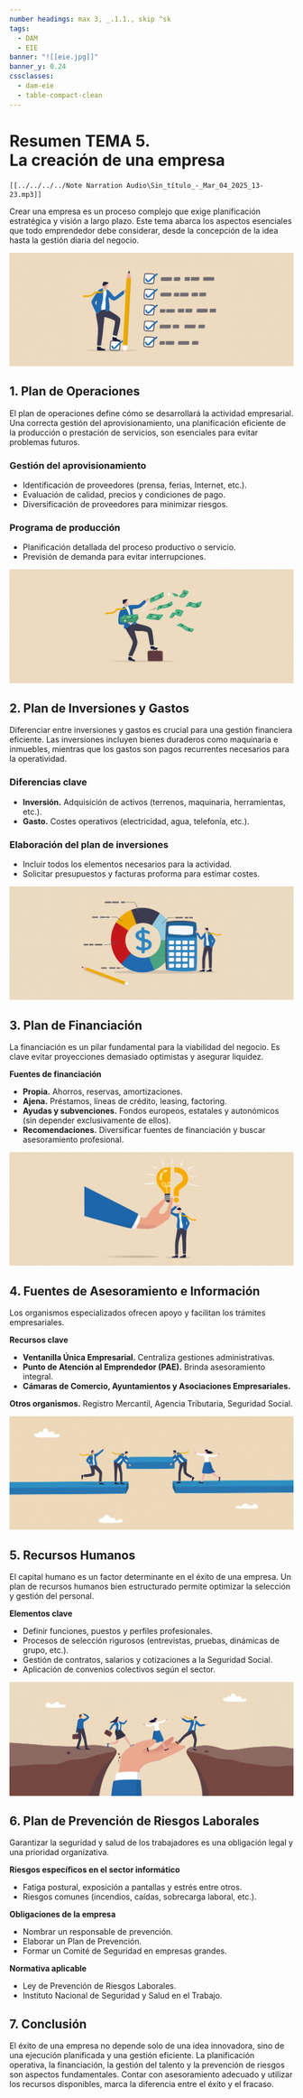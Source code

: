 ```yaml
---
number headings: max 3, _.1.1., skip ^sk
tags:
  - DAM
  - EIE
banner: "![[eie.jpg]]"
banner_y: 0.24
cssclasses:
  - dam-eie
  - table-compact-clean
---
```


# **Resumen TEMA 5.** <br>La creación de una empresa

``` audio-player
[[../../../../Note Narration Audio\Sin_título_-_Mar_04_2025_13-23.mp3]]
```

Crear una empresa es un proceso complejo que exige planificación estratégica y visión a largo plazo. Este tema abarca los aspectos esenciales que todo emprendedor debe considerar, desde la concepción de la idea hasta la gestión diaria del negocio.

![cover](../Imágenes/05-Plan.png)

## 1. Plan de Operaciones

El plan de operaciones define cómo se desarrollará la actividad empresarial. Una correcta gestión del aprovisionamiento, una planificación eficiente de la producción o prestación de servicios, son esenciales para evitar problemas futuros.

### Gestión del aprovisionamiento

- Identificación de proveedores (prensa, ferias, Internet, etc.).
- Evaluación de calidad, precios y condiciones de pago.
- Diversificación de proveedores para minimizar riesgos.

### Programa de producción

- Planificación detallada del proceso productivo o servicio.
- Previsión de demanda para evitar interrupciones.

![cover](../Imágenes/05-Inversiones.png)

## 2. Plan de Inversiones y Gastos

Diferenciar entre inversiones y gastos es crucial para una gestión financiera eficiente. Las inversiones incluyen bienes duraderos como maquinaria e inmuebles, mientras que los gastos son pagos recurrentes necesarios para la operatividad.

### Diferencias clave

- **Inversión.** Adquisición de activos (terrenos, maquinaria, herramientas, etc.).
- **Gasto.** Costes operativos (electricidad, agua, telefonía, etc.).

### Elaboración del plan de inversiones

- Incluir todos los elementos necesarios para la actividad.
- Solicitar presupuestos y facturas proforma para estimar costes.

![cover](../Imágenes/05-Financiación.png)

## 3. Plan de Financiación

La financiación es un pilar fundamental para la viabilidad del negocio. Es clave evitar proyecciones demasiado optimistas y asegurar liquidez.

**Fuentes de financiación**
- **Propia.** Ahorros, reservas, amortizaciones.
- **Ajena.** Préstamos, líneas de crédito, leasing, factoring.
- **Ayudas y subvenciones.** Fondos europeos, estatales y autonómicos (sin depender exclusivamente de ellos).
- **Recomendaciones.** Diversificar fuentes de financiación y buscar asesoramiento profesional.

![cover](../Imágenes/05-Asesoramiento.png)

## 4. Fuentes de Asesoramiento e Información

Los organismos especializados ofrecen apoyo y facilitan los trámites empresariales.

**Recursos clave**
- **Ventanilla Única Empresarial.** Centraliza gestiones administrativas.
- **Punto de Atención al Emprendedor (PAE).** Brinda asesoramiento integral.
- **Cámaras de Comercio, Ayuntamientos y Asociaciones Empresariales.**

**Otros organismos.** Registro Mercantil, Agencia Tributaria, Seguridad Social.

![cover](../Imágenes/05-rrhh.png)

## 5. Recursos Humanos

El capital humano es un factor determinante en el éxito de una empresa. Un plan de recursos humanos bien estructurado permite optimizar la selección y gestión del personal.

**Elementos clave**
- Definir funciones, puestos y perfiles profesionales.
- Procesos de selección rigurosos (entrevistas, pruebas, dinámicas de grupo, etc.).
- Gestión de contratos, salarios y cotizaciones a la Seguridad Social.
- Aplicación de convenios colectivos según el sector.

![cover](../Imágenes/05-prevención.png)

## 6. Plan de Prevención de Riesgos Laborales

Garantizar la seguridad y salud de los trabajadores es una obligación legal y una prioridad organizativa.

**Riesgos específicos en el sector informático**
- Fatiga postural, exposición a pantallas y estrés entre otros.
- Riesgos comunes (incendios, caídas, sobrecarga laboral, etc.).

**Obligaciones de la empresa**
- Nombrar un responsable de prevención.
- Elaborar un Plan de Prevención.
- Formar un Comité de Seguridad en empresas grandes.

**Normativa aplicable**
- Ley de Prevención de Riesgos Laborales.
- Instituto Nacional de Seguridad y Salud en el Trabajo.

## 7. Conclusión

El éxito de una empresa no depende solo de una idea innovadora, sino de una ejecución planificada y una gestión eficiente. La planificación operativa, la financiación, la gestión del talento y la prevención de riesgos son aspectos fundamentales. Contar con asesoramiento adecuado y utilizar los recursos disponibles, marca la diferencia entre el éxito y el fracaso.
